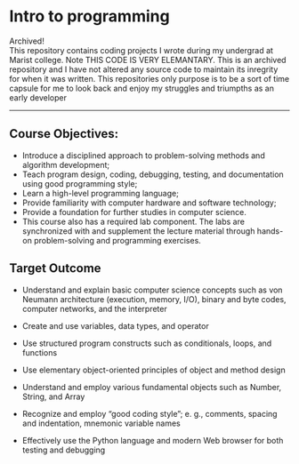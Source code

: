# Intro to programming

Archived!\
This repository contains coding projects I wrote during my undergrad at Marist college. Note THIS CODE IS VERY ELEMANTARY. This is an archived repository and I have not altered any source code to maintain its inregrity for when it was written. This repositories only purpose is to be a sort of time capsule for me to look back and enjoy my struggles and triumpths as an early developer

---

## Course Objectives:

- Introduce a disciplined approach to problem-solving methods and algorithm development;
- Teach program design, coding, debugging, testing, and documentation using good programming style;
- Learn a high-level programming language;
- Provide familiarity with computer hardware and software technology;
- Provide a foundation for further studies in computer science.
- This course also has a required lab component. The labs are synchronized with and
  supplement the lecture material through hands-on problem-solving and programming exercises.

## Target Outcome

- Understand and explain basic computer science concepts such as von Neumann architecture
  (execution, memory, I/O), binary and byte codes, computer networks,
  and the interpreter

- Create and use variables, data types, and operator
- Use structured program constructs such as conditionals, loops, and functions
- Use elementary object-oriented principles of object and method design
- Understand and employ various fundamental objects such as Number, String, and Array
- Recognize and employ “good coding style”; e. g., comments, spacing and indentation,
  mnemonic variable names
- Effectively use the Python language and modern Web browser for both testing and debugging
